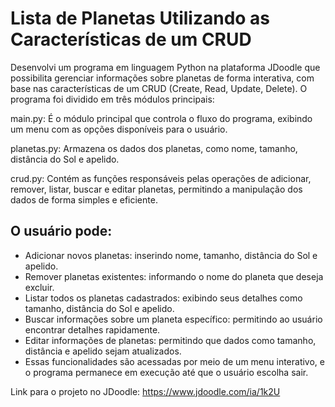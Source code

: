 # Lista de Planetas Utilizando as Características de um CRUD
Desenvolvi um programa em linguagem Python na plataforma JDoodle que possibilita gerenciar informações sobre planetas de forma interativa, com base nas características de um CRUD (Create, Read, Update, Delete). O programa foi dividido em três módulos principais:

main.py: É o módulo principal que controla o fluxo do programa, exibindo um menu com as opções disponíveis para o usuário.


planetas.py: Armazena os dados dos planetas, como nome, tamanho, distância do Sol e apelido.


crud.py: Contém as funções responsáveis pelas operações de adicionar, remover, listar, buscar e editar planetas, permitindo a manipulação dos dados de forma simples e eficiente.
## O usuário pode:

- Adicionar novos planetas: inserindo nome, tamanho, distância do Sol e apelido.
- Remover planetas existentes: informando o nome do planeta que deseja excluir.
- Listar todos os planetas cadastrados: exibindo seus detalhes como tamanho, distância do Sol e apelido.
- Buscar informações sobre um planeta específico: permitindo ao usuário encontrar detalhes rapidamente.
- Editar informações de planetas: permitindo que dados como tamanho, distância e apelido sejam atualizados.
- Essas funcionalidades são acessadas por meio de um menu interativo, e o programa permanece em execução até que o usuário escolha sair.


Link para o projeto no JDoodle: https://www.jdoodle.com/ia/1k2U
